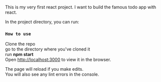 This is my very first react project. I want to build the famous todo app with react.

In the project directory, you can run:

### `How to use`

Clone the repo<br />
go to the directory where you've cloned it <br />
run <b>npm start</b> <br />
Open [http://localhost:3000](http://localhost:3000) to view it in the browser.

The page will reload if you make edits.<br />
You will also see any lint errors in the console.
